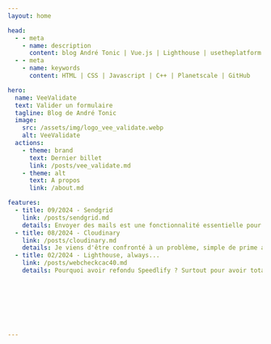 ```yaml
---
layout: home

head:
  - - meta
    - name: description
      content: blog André Tonic | Vue.js | Lighthouse | usetheplatform | Jamstack | Technologies Cloud 
  - - meta
    - name: keywords
      content: HTML | CSS | Javascript | C++ | Planetscale | GitHub

hero:
  name: VeeValidate
  text: Valider un formulaire
  tagline: Blog de André Tonic
  image:
    src: /assets/img/logo_vee_validate.webp
    alt: VeeValidate
  actions:
    - theme: brand
      text: Dernier billet
      link: /posts/vee_validate.md
    - theme: alt
      text: A propos
      link: /about.md

features:
  - title: 09/2024 - Sendgrid
    link: /posts/sendgrid.md
    details: Envoyer des mails est une fonctionnalité essentielle pour un site Web. En tant que développeur, de nombreuses solutions existent et je vais en évoquer une que j'ai choisie dans le cadre de la refonte d'un site Web pour un journal spécialisé.  
  - title: 08/2024 - Cloudinary
    link: /posts/cloudinary.md
    details: Je viens d'être confronté à un problème, simple de prime abord, mais qui a des répercussions profondes sur tout site web. Comment gérer ses ressources multimedia d'une manière dynamique, i.e. en octroyant la possibilité à un administrateur externe d'en télécharger, modifier ou éventuellement supprimer ? 
  - title: 02/2024 - Lighthouse, always...
    link: /posts/webcheckcac40.md
    details: Pourquoi avoir refondu Speedlify ? Surtout pour avoir totalement la main sur le code de l'application. J'ai donc repris le module *performance-leaderboard* de Zach et bâti une application en Vue.js, mon framework Javascript de prédilection. Et voici, WebCheck'CAC40 ! 








---
```

